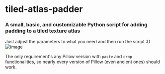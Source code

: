 # tiled-atlas-padder
### A small, basic, and customizable Python script for adding padding to a tiled texture atlas 

Just adjust the parameters to what you need and then run the script :D
![image](https://github.com/user-attachments/assets/78881aa3-8d26-4952-8df7-beb63c623ebe)


The only requirement's any Pillow version with `paste` and `crop` functionalities, so nearly every version of Pillow (even ancient ones) should work.
